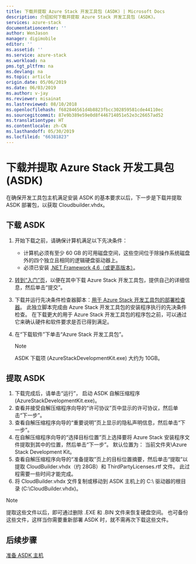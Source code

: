 ```yaml
---
title: 下载并提取 Azure Stack 开发工具包 (ASDK) | Microsoft Docs
description: 介绍如何下载并提取 Azure Stack 开发工具包 (ASDK)。
services: azure-stack
documentationcenter: ''
author: WenJason
manager: digimobile
editor: ''
ms.assetid: ''
ms.service: azure-stack
ms.workload: na
pms.tgt_pltfrm: na
ms.devlang: na
ms.topic: article
origin.date: 05/06/2019
ms.date: 06/03/2019
ms.author: v-jay
ms.reviewer: misainat
ms.lastreviewed: 08/10/2018
ms.openlocfilehash: f682846561d4b8823fbcc302859581cde44110ec
ms.sourcegitcommit: 87e9b389e59e0d8f446714051e52e3c26657ad52
ms.translationtype: HT
ms.contentlocale: zh-CN
ms.lasthandoff: 05/30/2019
ms.locfileid: "66381823"
---
```

# <a name="download-and-extract-the-azure-stack-development-kit-asdk"></a>下载并提取 Azure Stack 开发工具包 (ASDK)
在确保开发工具包主机满足安装 ASDK 的基本要求以后，下一步是下载并提取 ASDK 部署包，以获取 Cloudbuilder.vhdx。

## <a name="download-the-asdk"></a>下载 ASDK
1. 开始下载之前，请确保计算机满足以下先决条件：

   - 计算机必须有至少 60 GB 的可用磁盘空间，这些空间位于除操作系统磁盘外的四个独立且相同的逻辑硬盘驱动器上。
   - 必须已安装 [.NET Framework 4.6（或更高版本）](https://dotnet.microsoft.com/download/dotnet-framework-runtime/net46)。

2. [转到“入门”页](https://azure.microsoft.com/overview/azure-stack/try/?v=try)，以便在其中下载 Azure Stack 开发工具包，提供自己的详细信息，然后单击“提交”。 
3. 下载并运行先决条件检查器脚本：[用于 Azure Stack 开发工具包的部署检查器](https://go.microsoft.com/fwlink/?LinkId=828735&clcid=0x409)。 此独立脚本完成由 Azure Stack 开发工具包的安装程序执行的先决条件检查。 在下载更大的用于 Azure Stack 开发工具包的程序包之前，可以通过它来确认硬件和软件要求是否已得到满足。
4. 在“下载软件”下单击“Azure Stack 开发工具包”。  

   > [!NOTE]
   > ASDK 下载项 (AzureStackDevelopmentKit.exe) 大约为 10GB。

## <a name="extract-the-asdk"></a>提取 ASDK
1. 下载完成后，请单击“运行”，  启动 ASDK 自解压缩程序 (AzureStackDevelopmentKit.exe)。
2. 查看并接受自解压缩程序向导的“许可协议”页中显示的许可协议，然后单击“下一步”。  
3. 查看自解压缩程序向导的“重要说明”页上显示的隐私声明信息，然后单击“下一步”。  
4. 在自解压缩程序向导的“选择目标位置”页上选择要将 Azure Stack 安装程序文件提取到其中的位置，然后单击“下一步”。   默认位置为：  当前文件夹\Azure Stack Development Kit。 
5. 查看自解压缩程序向导的“准备提取”页上的目标位置摘要，然后单击“提取”以提取 CloudBuilder.vhdx（约 28GB）和 ThirdPartyLicenses.rtf 文件。   此过程需要一些时间才能完成。
6. 将 CloudBuilder.vhdx 文件复制或移动到 ASDK 主机上的 C:\ 驱动器的根目录 (C:\CloudBuilder.vhdx)。

> [!NOTE]
> 提取这些文件以后，即可通过删除 .EXE 和 .BIN 文件来恢复硬盘空间。 也可备份这些文件，这样当你需要重新部署 ASDK 时，就不需再次下载这些文件。


## <a name="next-steps"></a>后续步骤
[准备 ASDK 主机](asdk-prepare-host.md)
